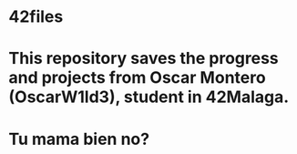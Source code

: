 # 42files
# This repository saves the progress and projects from Oscar Montero (OscarW1ld3), student in 42Malaga.
# Tu mama bien no?
